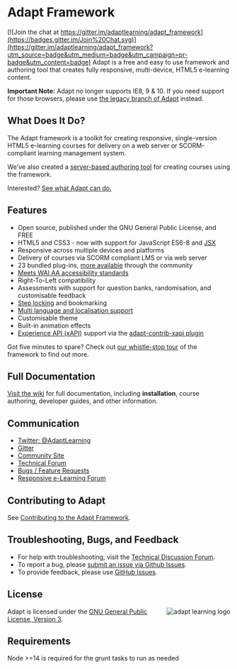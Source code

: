# Adapt Framework
[![Join the chat at https://gitter.im/adaptlearning/adapt_framework](https://badges.gitter.im/Join%20Chat.svg)](https://gitter.im/adaptlearning/adapt_framework?utm_source=badge&utm_medium=badge&utm_campaign=pr-badge&utm_content=badge)
Adapt is a free and easy to use framework and authoring tool that creates fully responsive, multi-device, HTML5 e-learning content.

**Important Note:** Adapt no longer supports IE8, 9 & 10. If you need support for those browsers, please use [the legacy branch of Adapt](https://github.com/adaptlearning/adapt_framework/tree/legacy) instead.

## What Does It Do?
The Adapt framework is a toolkit for creating responsive, single-version HTML5 e-learning courses for delivery on a web server or SCORM-compliant learning management system.

We've also created a [server-based authoring tool](https://github.com/adaptlearning/adapt_authoring/) for creating courses using the framework.

Interested? [See what Adapt can do.](https://adaptlearning.github.io/v5demo/)

## Features
+ Open source, published under the GNU General Public License, and FREE
+ HTML5 and CSS3 - now with support for JavaScript ES6-8 and [JSX](https://reactjs.org/docs/introducing-jsx.html)
+ Responsive across multiple devices and platforms
+ Delivery of courses via SCORM compliant LMS or via web server
+ 23 bundled plug-ins, [more available](https://www.adaptlearning.org/index.php/plugin-browser/) through the community
+ [Meets WAI AA accessibility standards](https://github.com/adaptlearning/adapt_framework/wiki/Accessibility)
+ Right-To-Left compatibility
+ Assessments with support for question banks, randomisation, and customisable feedback
+ [Step locking](https://github.com/adaptlearning/adapt_framework/wiki/Locking-objects-with-'_isLocked'-and-'_lockType') and bookmarking
+ [Multi language and localisation support](https://github.com/adaptlearning/adapt_framework/wiki/Course-Localisation)
+ Customisable theme
+ Built-in animation effects
+ [Experience API (xAPI)](https://xapi.com/) support via the [adapt-contrib-xapi plugin](https://github.com/adaptlearning/adapt-contrib-xapi)

Got five minutes to spare? Check out [our whistle-stop tour](https://github.com/adaptlearning/adapt_framework/wiki/Framework-in-five-minutes) of the framework to find out more.

## Full Documentation
[Visit the wiki](https://github.com/adaptlearning/adapt_framework/wiki) for full documentation, including **installation**, course authoring, developer guides, and other information.

## Communication
+ [Twitter: @AdaptLearning](https://twitter.com/adaptlearning)
+ [Gitter](https://gitter.im/orgs/adaptlearning/rooms)
+ [Community Site](https://community.adaptlearning.org/)
+ [Technical Forum](https://community.adaptlearning.org/mod/forum/view.php?id=4)
+ [Bugs / Feature Requests](https://github.com/adaptlearning/adapt_framework/issues/new)
+ [Responsive e-Learning Forum](https://community.adaptlearning.org/mod/forum/view.php?id=56)

## Contributing to Adapt
See [Contributing to the Adapt Framework](https://github.com/adaptlearning/adapt_framework/wiki/Contributing-to-the-Adapt-Project).

## Troubleshooting, Bugs, and Feedback
+ For help with troubleshooting, visit the [Technical Discussion Forum](https://community.adaptlearning.org/mod/forum/view.php?id=4).
+ To report a bug, please [submit an issue via Github Issues](https://github.com/adaptlearning/adapt_framework/issues/new).
+ To provide feedback, please use [GitHub Issues](https://github.com/adaptlearning/adapt_framework/issues/new).

## License
<a href="https://community.adaptlearning.org/" target="_blank"><img src="https://github.com/adaptlearning/documentation/blob/master/04_wiki_assets/plug-ins/images/adapt-logo-mrgn-lft.jpg" alt="adapt learning logo" align="right"></a>  Adapt is licensed under the [GNU General Public License, Version 3](https://github.com/adaptlearning/adapt_framework/blob/master/LICENSE).

## Requirements
Node >=14 is required for the grunt tasks to run as needed

